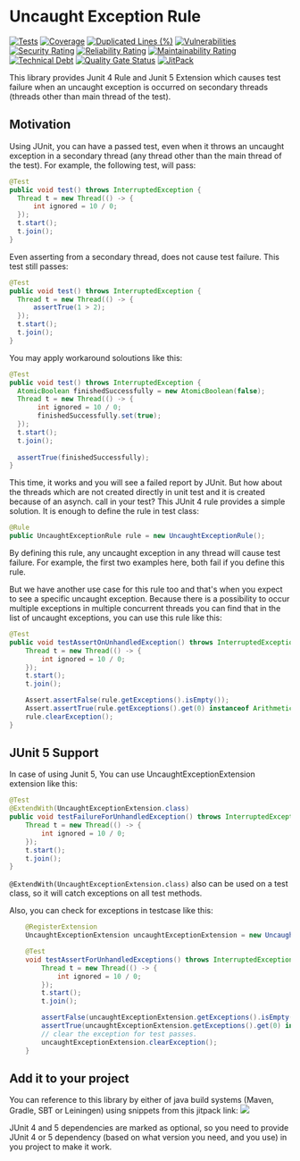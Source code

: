 # Uncaught Exception Rule

[![Tests](https://github.com/sahabpardaz/uncaught-exception-rule/actions/workflows/maven-verify.yml/badge.svg?branch=master)](https://github.com/sahabpardaz/uncaught-exception-rule/actions/workflows/maven-verify.yml)
[![Coverage](https://sonarcloud.io/api/project_badges/measure?project=sahabpardaz_uncaught-exception-rule&metric=coverage)](https://sonarcloud.io/dashboard?id=sahabpardaz_uncaught-exception-rule)
[![Duplicated Lines (%)](https://sonarcloud.io/api/project_badges/measure?project=sahabpardaz_uncaught-exception-rule&metric=duplicated_lines_density)](https://sonarcloud.io/dashboard?id=sahabpardaz_uncaught-exception-rule)
[![Vulnerabilities](https://sonarcloud.io/api/project_badges/measure?project=sahabpardaz_uncaught-exception-rule&metric=vulnerabilities)](https://sonarcloud.io/dashboard?id=sahabpardaz_uncaught-exception-rule)
[![Security Rating](https://sonarcloud.io/api/project_badges/measure?project=sahabpardaz_uncaught-exception-rule&metric=security_rating)](https://sonarcloud.io/dashboard?id=sahabpardaz_uncaught-exception-rule)
[![Reliability Rating](https://sonarcloud.io/api/project_badges/measure?project=sahabpardaz_uncaught-exception-rule&metric=reliability_rating)](https://sonarcloud.io/dashboard?id=sahabpardaz_uncaught-exception-rule)
[![Maintainability Rating](https://sonarcloud.io/api/project_badges/measure?project=sahabpardaz_uncaught-exception-rule&metric=sqale_rating)](https://sonarcloud.io/dashboard?id=sahabpardaz_uncaught-exception-rule)
[![Technical Debt](https://sonarcloud.io/api/project_badges/measure?project=sahabpardaz_uncaught-exception-rule&metric=sqale_index)](https://sonarcloud.io/dashboard?id=sahabpardaz_uncaught-exception-rule)
[![Quality Gate Status](https://sonarcloud.io/api/project_badges/measure?project=sahabpardaz_uncaught-exception-rule&metric=alert_status)](https://sonarcloud.io/dashboard?id=sahabpardaz_uncaught-exception-rule)
[![JitPack](https://jitpack.io/v/sahabpardaz/uncaught-exception-rule.svg)](https://jitpack.io/#sahabpardaz/uncaught-exception-rule)

This library provides Junit 4 Rule and Junit 5 Extension which causes test failure when an uncaught exception
is occurred on secondary threads (threads other than main thread of the test).

## Motivation
Using JUnit, you can have a passed test, even when it throws an uncaught exception in a secondary thread (any thread other than the main thread of the test). For example, the following test, will pass:
```java
@Test
public void test() throws InterruptedException {
  Thread t = new Thread(() -> {
      int ignored = 10 / 0;
  });
  t.start();
  t.join();
}
```
Even asserting from a secondary thread, does not cause test failure. This test still passes:
```java
@Test
public void test() throws InterruptedException {
  Thread t = new Thread(() -> {
      assertTrue(1 > 2);
  });
  t.start();
  t.join();
}
```
You may apply workaround soloutions like this:
```java
@Test
public void test() throws InterruptedException {
  AtomicBoolean finishedSuccessfully = new AtomicBoolean(false);
  Thread t = new Thread(() -> {
       int ignored = 10 / 0;
       finishedSuccessfully.set(true);
  });
  t.start();
  t.join();
  
  assertTrue(finishedSuccessfully);
}
```
This time, it works and you will see a failed report by JUnit. But how about the threads which are not created directly in unit test and it is created because of an asynch. call in your test?
This JUnit 4 rule provides a simple solution. It is enough to define the rule in test class:
```java
@Rule
public UncaughtExceptionRule rule = new UncaughtExceptionRule();
```
By defining this rule, any uncaught exception in any thread will cause test failure. For example, the first two examples here, both fail if you define this rule. 

But we have another use case for this rule too and that's when you expect to see a specific uncaught exception.
Because there is a possibility to occur multiple exceptions in multiple concurrent threads you can find that in the
list of uncaught exceptions, you can use this rule like this:
```java
@Test
public void testAssertOnUnhandledException() throws InterruptedException {
    Thread t = new Thread(() -> {
        int ignored = 10 / 0;
    });
    t.start();
    t.join();

    Assert.assertFalse(rule.getExceptions().isEmpty());
    Assert.assertTrue(rule.getExceptions().get(0) instanceof ArithmeticException);
    rule.clearException();
}
```
 
## JUnit 5 Support
In case of using Junit 5, You can use UncaughtExceptionExtension extension like this:

```java
@Test
@ExtendWith(UncaughtExceptionExtension.class)
public void testFailureForUnhandledException() throws InterruptedException {
    Thread t = new Thread(() -> {
        int ignored = 10 / 0;
    });
    t.start();
    t.join();
}
```
`@ExtendWith(UncaughtExceptionExtension.class)` also can be used on a test class, so it will catch exceptions on all test methods.

Also, you can check for exceptions in testcase like this:

```java
    @RegisterExtension
    UncaughtExceptionExtension uncaughtExceptionExtension = new UncaughtExceptionExtension();

    @Test
    void testAssertForUnhandledExceptions() throws InterruptedException {
        Thread t = new Thread(() -> {
            int ignored = 10 / 0;
        });
        t.start();
        t.join();

        assertFalse(uncaughtExceptionExtension.getExceptions().isEmpty());
        assertTrue(uncaughtExceptionExtension.getExceptions().get(0) instanceof ArithmeticException);
        // clear the exception for test passes.
        uncaughtExceptionExtension.clearException();
    }
```

## Add it to your project
You can reference to this library by either of java build systems (Maven, Gradle, SBT or Leiningen) using snippets from this jitpack link:
[![](https://jitpack.io/v/sahabpardaz/uncaught-exception-rule.svg)](https://jitpack.io/#sahabpardaz/uncaught-exception-rule)

JUnit 4 and 5 dependencies are marked as optional, so you need to provide JUnit 4 or 5 dependency
(based on what version you need, and you use) in you project to make it work.
